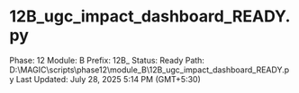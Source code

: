 # 12B_ugc_impact_dashboard_READY.py

Phase: 12
Module: B
Prefix: 12B_
Status: Ready
Path: D:\MAGIC\scripts\phase12\module_B\12B_ugc_impact_dashboard_READY.py
Last Updated: July 28, 2025 5:14 PM (GMT+5:30)
